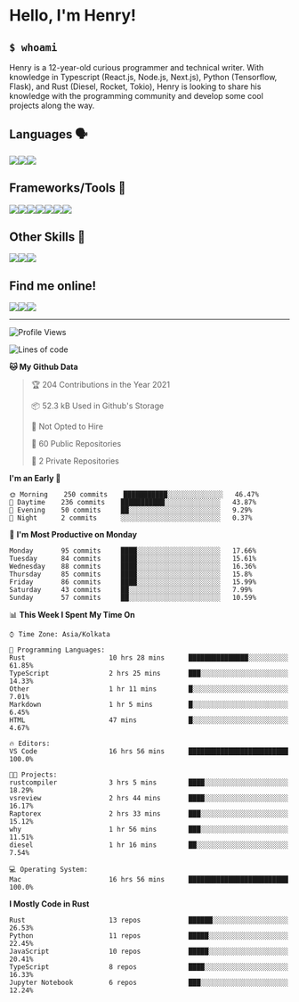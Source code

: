 
<h1>Hello, I'm Henry!</h1>

<h2><code>$ whoami</code></h2>

Henry is a 12-year-old curious programmer and technical writer. With knowledge in Typescript (React.js, Node.js, Next.js), Python (Tensorflow, Flask), and Rust (Diesel, Rocket, Tokio), Henry is looking to share his knowledge with the programming community and develop some cool projects along the way.

<h2>Languages 🗣️</h2>

<img src="https://img.shields.io/badge/typescript%20-%23007ACC.svg?&style=for-the-badge&logo=typescript&logoColor=white"/><img src="https://img.shields.io/badge/python%20-%2314354C.svg?&style=for-the-badge&logo=python&logoColor=white"/><img src="https://img.shields.io/badge/rust-%23000000.svg?&style=for-the-badge&logo=rust&logoColor=white"/>

<h2>Frameworks/Tools 🔧</h2>

<img src="https://img.shields.io/badge/express.js%20-%23404d59.svg?&style=for-the-badge"/><img src="https://img.shields.io/badge/react%20-%2320232a.svg?&style=for-the-badge&logo=react&logoColor=%2361DAFB"/><img src="https://img.shields.io/badge/tailwindcss%20-%2338B2AC.svg?&style=for-the-badge&logo=tailwind-css&logoColor=white"/><img src="https://img.shields.io/badge/flask%20-%23000.svg?&style=for-the-badge&logo=flask&logoColor=white"/><img src="https://img.shields.io/badge/firebase%20-%23039BE5.svg?&style=for-the-badge&logo=firebase"/><img src ="https://img.shields.io/badge/postgres-%23316192.svg?&style=for-the-badge&logo=postgresql&logoColor=white"/><img src="https://img.shields.io/badge/TensorFlow%20-%23FF6F00.svg?&style=for-the-badge&logo=TensorFlow&logoColor=white" />

<h2>Other Skills 🤹</h2>

<img src="https://img.shields.io/badge/git%20-%23F05033.svg?&style=for-the-badge&logo=git&logoColor=white"/><img src="https://img.shields.io/badge/github%20-%23121011.svg?&style=for-the-badge&logo=github&logoColor=white"/><img src="https://img.shields.io/badge/vercel%20-%23000000.svg?&style=for-the-badge&logo=vercel&logoColor=white"/>

<h2>Find me online!</h2>

<a target="_blank" href="https://dev.to/hb"><img src="https://img.shields.io/badge/dev.to-%2312100E.svg?&style=for-the-badge&logo=dev.to&logoColor=white"></img></a><a target="_blank" href="https://stackoverflow.com/users/13753914/henry"><img src="https://img.shields.io/badge/-Stack%20overflow-FE7A16?style=for-the-badge&logo=stack-overflow&logoColor=white"/></a><a target="_blank" href="https://twitter.com/henryboisdequin"><img src="https://img.shields.io/badge/henryboisdequin%20-%231DA1F2.svg?&style=for-the-badge&logo=Twitter&logoColor=white"></img></a>

---
<!--START_SECTION:waka-->
![Profile Views](http://img.shields.io/badge/Profile%20Views-37-blue)

![Lines of code](https://img.shields.io/badge/From%20Hello%20World%20I%27ve%20Written-256555%20lines%20of%20code-blue)

**🐱 My Github Data** 

> 🏆 204 Contributions in the Year 2021
 > 
> 📦 52.3 kB Used in Github's Storage 
 > 
> 🚫 Not Opted to Hire
 > 
> 📜 60 Public Repositories 
 > 
> 🔑 2 Private Repositories  
 > 
**I'm an Early 🐤** 

```text
🌞 Morning    250 commits    ███████████░░░░░░░░░░░░░░   46.47% 
🌆 Daytime    236 commits    ███████████░░░░░░░░░░░░░░   43.87% 
🌃 Evening    50 commits     ██░░░░░░░░░░░░░░░░░░░░░░░   9.29% 
🌙 Night      2 commits      ░░░░░░░░░░░░░░░░░░░░░░░░░   0.37%

```
📅 **I'm Most Productive on Monday** 

```text
Monday       95 commits     ████░░░░░░░░░░░░░░░░░░░░░   17.66% 
Tuesday      84 commits     ████░░░░░░░░░░░░░░░░░░░░░   15.61% 
Wednesday    88 commits     ████░░░░░░░░░░░░░░░░░░░░░   16.36% 
Thursday     85 commits     ████░░░░░░░░░░░░░░░░░░░░░   15.8% 
Friday       86 commits     ████░░░░░░░░░░░░░░░░░░░░░   15.99% 
Saturday     43 commits     ██░░░░░░░░░░░░░░░░░░░░░░░   7.99% 
Sunday       57 commits     ██░░░░░░░░░░░░░░░░░░░░░░░   10.59%

```


📊 **This Week I Spent My Time On** 

```text
⌚︎ Time Zone: Asia/Kolkata

💬 Programming Languages: 
Rust                     10 hrs 28 mins      ███████████████░░░░░░░░░░   61.85% 
TypeScript               2 hrs 25 mins       ███░░░░░░░░░░░░░░░░░░░░░░   14.33% 
Other                    1 hr 11 mins        █░░░░░░░░░░░░░░░░░░░░░░░░   7.01% 
Markdown                 1 hr 5 mins         █░░░░░░░░░░░░░░░░░░░░░░░░   6.45% 
HTML                     47 mins             █░░░░░░░░░░░░░░░░░░░░░░░░   4.67%

🔥 Editors: 
VS Code                  16 hrs 56 mins      █████████████████████████   100.0%

🐱‍💻 Projects: 
rustcompiler             3 hrs 5 mins        ████░░░░░░░░░░░░░░░░░░░░░   18.29% 
vsreview                 2 hrs 44 mins       ████░░░░░░░░░░░░░░░░░░░░░   16.17% 
Raptorex                 2 hrs 33 mins       ███░░░░░░░░░░░░░░░░░░░░░░   15.12% 
why                      1 hr 56 mins        ███░░░░░░░░░░░░░░░░░░░░░░   11.51% 
diesel                   1 hr 16 mins        ██░░░░░░░░░░░░░░░░░░░░░░░   7.54%

💻 Operating System: 
Mac                      16 hrs 56 mins      █████████████████████████   100.0%

```

**I Mostly Code in Rust** 

```text
Rust                     13 repos            ██████░░░░░░░░░░░░░░░░░░░   26.53% 
Python                   11 repos            █████░░░░░░░░░░░░░░░░░░░░   22.45% 
JavaScript               10 repos            █████░░░░░░░░░░░░░░░░░░░░   20.41% 
TypeScript               8 repos             ████░░░░░░░░░░░░░░░░░░░░░   16.33% 
Jupyter Notebook         6 repos             ███░░░░░░░░░░░░░░░░░░░░░░   12.24%

```



<!--END_SECTION:waka-->

